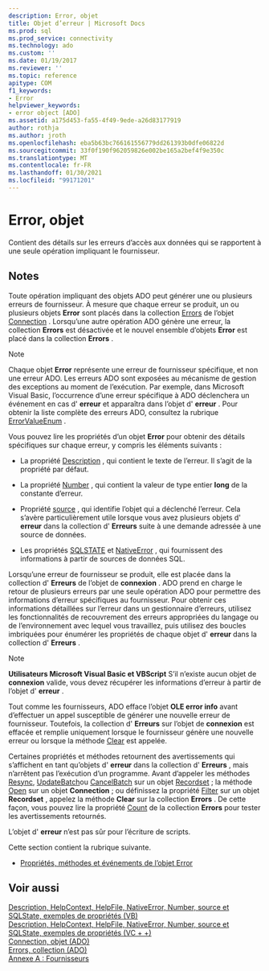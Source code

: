 ```yaml
---
description: Error, objet
title: Objet d’erreur | Microsoft Docs
ms.prod: sql
ms.prod_service: connectivity
ms.technology: ado
ms.custom: ''
ms.date: 01/19/2017
ms.reviewer: ''
ms.topic: reference
apitype: COM
f1_keywords:
- Error
helpviewer_keywords:
- error object [ADO]
ms.assetid: a175d453-fa55-4f49-9ede-a26d83177919
author: rothja
ms.author: jroth
ms.openlocfilehash: eba5b63bc766161556779dd261393b0dfe06822d
ms.sourcegitcommit: 33f0f190f962059826e002be165a2bef4f9e350c
ms.translationtype: MT
ms.contentlocale: fr-FR
ms.lasthandoff: 01/30/2021
ms.locfileid: "99171201"
---
```

# <a name="error-object"></a>Error, objet
Contient des détails sur les erreurs d’accès aux données qui se rapportent à une seule opération impliquant le fournisseur.  
  
## <a name="remarks"></a>Notes  
 Toute opération impliquant des objets ADO peut générer une ou plusieurs erreurs de fournisseur. À mesure que chaque erreur se produit, un ou plusieurs objets **Error** sont placés dans la collection [Errors](../../../ado/reference/ado-api/errors-collection-ado.md) de l’objet [Connection](../../../ado/reference/ado-api/connection-object-ado.md) . Lorsqu’une autre opération ADO génère une erreur, la collection **Errors** est désactivée et le nouvel ensemble d’objets **Error** est placé dans la collection **Errors** .  
  
> [!NOTE]
>  Chaque objet **Error** représente une erreur de fournisseur spécifique, et non une erreur ADO. Les erreurs ADO sont exposées au mécanisme de gestion des exceptions au moment de l’exécution. Par exemple, dans Microsoft Visual Basic, l’occurrence d’une erreur spécifique à ADO déclenchera un événement en cas d' **erreur** et apparaîtra dans l’objet d' **erreur** . Pour obtenir la liste complète des erreurs ADO, consultez la rubrique [ErrorValueEnum](../../../ado/reference/ado-api/errorvalueenum.md) .  
  
 Vous pouvez lire les propriétés d’un objet **Error** pour obtenir des détails spécifiques sur chaque erreur, y compris les éléments suivants :  
  
-   La propriété [Description](../../../ado/reference/ado-api/description-property.md) , qui contient le texte de l’erreur. Il s’agit de la propriété par défaut.  
  
-   La propriété [Number](../../../ado/reference/ado-api/number-property-ado.md) , qui contient la valeur de type entier **long** de la constante d’erreur.  
  
-   Propriété [source](../../../ado/reference/ado-api/source-property-ado-error.md) , qui identifie l’objet qui a déclenché l’erreur. Cela s’avère particulièrement utile lorsque vous avez plusieurs objets d' **erreur** dans la collection d' **Erreurs** suite à une demande adressée à une source de données.  
  
-   Les propriétés [SQLSTATE](../../../ado/reference/ado-api/sqlstate-property.md) et [NativeError](../../../ado/reference/ado-api/nativeerror-property-ado.md) , qui fournissent des informations à partir de sources de données SQL.  
  
 Lorsqu’une erreur de fournisseur se produit, elle est placée dans la collection d' **Erreurs** de l’objet de **connexion** . ADO prend en charge le retour de plusieurs erreurs par une seule opération ADO pour permettre des informations d’erreur spécifiques au fournisseur. Pour obtenir ces informations détaillées sur l’erreur dans un gestionnaire d’erreurs, utilisez les fonctionnalités de recouvrement des erreurs appropriées du langage ou de l’environnement avec lequel vous travaillez, puis utilisez des boucles imbriquées pour énumérer les propriétés de chaque objet d' **erreur** dans la collection d' **Erreurs** .  
  
> [!NOTE]
>  **Utilisateurs Microsoft Visual Basic et VBScript** S’il n’existe aucun objet de **connexion** valide, vous devez récupérer les informations d’erreur à partir de l’objet d' **erreur** .  
  
 Tout comme les fournisseurs, ADO efface l’objet **OLE error info** avant d’effectuer un appel susceptible de générer une nouvelle erreur de fournisseur. Toutefois, la collection d' **Erreurs** sur l’objet de **connexion** est effacée et remplie uniquement lorsque le fournisseur génère une nouvelle erreur ou lorsque la méthode [Clear](../../../ado/reference/ado-api/clear-method-ado.md) est appelée.  
  
 Certaines propriétés et méthodes retournent des avertissements qui s’affichent en tant qu’objets d' **erreur** dans la collection d' **Erreurs** , mais n’arrêtent pas l’exécution d’un programme. Avant d’appeler les méthodes [Resync](../../../ado/reference/ado-api/resync-method.md), [UpdateBatch](../../../ado/reference/ado-api/updatebatch-method.md)ou [CancelBatch](../../../ado/reference/ado-api/cancelbatch-method-ado.md) sur un objet [Recordset](../../../ado/reference/ado-api/recordset-object-ado.md) ; la méthode [Open](../../../ado/reference/ado-api/open-method-ado-connection.md) sur un objet **Connection** ; ou définissez la propriété [Filter](../../../ado/reference/ado-api/filter-property.md) sur un objet **Recordset** , appelez la méthode **Clear** sur la collection **Errors** . De cette façon, vous pouvez lire la propriété [Count](../../../ado/reference/ado-api/count-property-ado.md) de la collection **Errors** pour tester les avertissements retournés.  
  
 L’objet d' **erreur** n’est pas sûr pour l’écriture de scripts.  
  
 Cette section contient la rubrique suivante.  
  
-   [Propriétés, méthodes et événements de l’objet Error](../../../ado/reference/ado-api/error-object-properties-methods-and-events.md)  
  
## <a name="see-also"></a>Voir aussi  
 [Description, HelpContext, HelpFile, NativeError, Number, source et SQLState, exemples de propriétés (VB)](../../../ado/reference/ado-api/description-helpcontext-helpfile-nativeerror-number-source-example-vb.md)   
 [Description, HelpContext, HelpFile, NativeError, Number, source et SQLState, exemples de propriétés (VC + +)](../../../ado/reference/ado-api/description-helpcontext-helpfile-nativeerror-number-source-example-vc.md)   
 [Connection, objet (ADO)](../../../ado/reference/ado-api/connection-object-ado.md)   
 [Errors, collection (ADO)](../../../ado/reference/ado-api/errors-collection-ado.md)   
 [Annexe A : Fournisseurs](../../../ado/guide/appendixes/appendix-a-providers.md)
